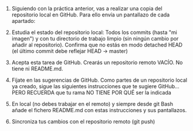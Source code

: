 1. Siguiendo con la práctica anterior, vas a realizar una copia del repositorio local en GitHub. Para ello envía un pantallazo de cada apartado:
   

2. Estudia el estado del repositorio local: Todos los commits (hasta "mi imagen") y con tu directorio de trabajo limpio (sin ningún cambio por añadir al repositorio). Confirma que no estás en modo detached HEAD (el último commit debe reflejar HEAD -> master)


3. Acepta esta tarea de GitHub. Crearás un repositorio remoto VACÍO. No tiene ni README.md. 
4. Fíjate en las sugerencias de GitHub. Como partes de un repositorio local ya creado, sigue las siguientes instrucciones que te sugiere GitHub... PERO RECUERDA que tu rama NO TIENE POR QUÉ ser la indicada


5. En local (no debes trabajar en el remoto) y siempre desde git Bash añade el fichero README.md con estas instrucciones y sus pantallazos.



6. Sincroniza tus cambios con el repositorio remoto (git push)

